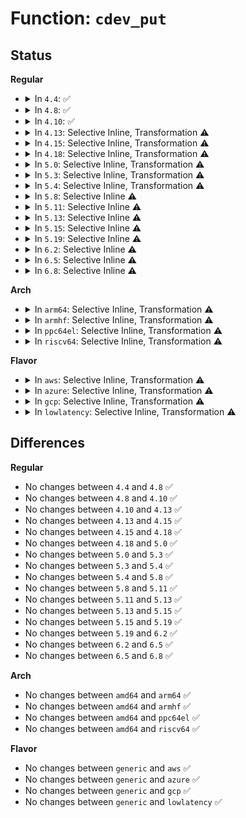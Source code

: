 # Function: <code>cdev_put</code>

## Status
<b>Regular</b>
<ul>
<li>
<details>
<summary>In <code>4.4</code>: ✅</summary>

```c
void cdev_put(struct cdev *p);
```

**Collision:** Unique Global

**Inline:** No

**Transformation:** False

**Instances:**

```
In fs/char_dev.c (ffffffff81210ff0)
Location: fs/char_dev.c:335
Inline: False
Direct callers:
  - fs/file_table.c:__fput
  - fs/char_dev.c:chrdev_open
  - fs/char_dev.c:chrdev_open
```
**Symbols:**

```
ffffffff81210ff0-ffffffff81211014: cdev_put (STB_GLOBAL)
```
</details>
</li>
<li>
<details>
<summary>In <code>4.8</code>: ✅</summary>

```c
void cdev_put(struct cdev *p);
```

**Collision:** Unique Global

**Inline:** No

**Transformation:** False

**Instances:**

```
In fs/char_dev.c (ffffffff81237ab0)
Location: fs/char_dev.c:339
Inline: False
Direct callers:
  - fs/file_table.c:__fput
  - fs/char_dev.c:chrdev_open
  - fs/char_dev.c:chrdev_open
```
**Symbols:**

```
ffffffff81237ab0-ffffffff81237ad4: cdev_put (STB_GLOBAL)
```
</details>
</li>
<li>
<details>
<summary>In <code>4.10</code>: ✅</summary>

```c
void cdev_put(struct cdev *p);
```

**Collision:** Unique Global

**Inline:** No

**Transformation:** False

**Instances:**

```
In fs/char_dev.c (ffffffff8124a760)
Location: fs/char_dev.c:339
Inline: False
Direct callers:
  - fs/file_table.c:__fput
  - fs/char_dev.c:chrdev_open
  - fs/char_dev.c:chrdev_open
```
**Symbols:**

```
ffffffff8124a760-ffffffff8124a784: cdev_put (STB_GLOBAL)
```
</details>
</li>
<li>
<details>
<summary>In <code>4.13</code>: Selective Inline, Transformation ⚠️</summary>

```c
void cdev_put(struct cdev *p);
```

**Collision:** Unique Global

**Inline:** Selective

**Transformation:** True

**Instances:**

```
In fs/char_dev.c (ffffffff81255d9b)
Location: fs/char_dev.c:339
Inline: True
Inline callers:
  - fs/char_dev.c:chrdev_open
  - fs/char_dev.c:chrdev_open
Direct callers:
  - fs/file_table.c:__fput
  - fs/char_dev.c:chrdev_open
  - fs/char_dev.c:chrdev_open
```
**Symbols:**

```
ffffffff81255d10-ffffffff81255d2e: cdev_put.part.3 (STB_LOCAL)
ffffffff81256310-ffffffff81256327: cdev_put (STB_GLOBAL)
```
</details>
</li>
<li>
<details>
<summary>In <code>4.15</code>: Selective Inline, Transformation ⚠️</summary>

```c
void cdev_put(struct cdev *p);
```

**Collision:** Unique Global

**Inline:** Selective

**Transformation:** True

**Instances:**

```
In fs/char_dev.c (ffffffff81277f2b)
Location: fs/char_dev.c:364
Inline: True
Inline callers:
  - fs/char_dev.c:chrdev_open
  - fs/char_dev.c:chrdev_open
Direct callers:
  - fs/file_table.c:__fput
  - fs/char_dev.c:chrdev_open
  - fs/char_dev.c:chrdev_open
```
**Symbols:**

```
ffffffff81277ea0-ffffffff81277ebe: cdev_put.part.3 (STB_LOCAL)
ffffffff81278550-ffffffff81278567: cdev_put (STB_GLOBAL)
```
</details>
</li>
<li>
<details>
<summary>In <code>4.18</code>: Selective Inline, Transformation ⚠️</summary>

```c
void cdev_put(struct cdev *p);
```

**Collision:** Unique Global

**Inline:** Selective

**Transformation:** True

**Instances:**

```
In fs/char_dev.c (ffffffff8129ed6b)
Location: fs/char_dev.c:364
Inline: True
Inline callers:
  - fs/char_dev.c:chrdev_open
  - fs/char_dev.c:chrdev_open
Direct callers:
  - fs/file_table.c:__fput
  - fs/char_dev.c:chrdev_open
  - fs/char_dev.c:chrdev_open
```
**Symbols:**

```
ffffffff8129e7f0-ffffffff8129e80e: cdev_put.part.3 (STB_LOCAL)
ffffffff8129ef50-ffffffff8129ef66: cdev_put (STB_GLOBAL)
```
</details>
</li>
<li>
<details>
<summary>In <code>5.0</code>: Selective Inline, Transformation ⚠️</summary>

```c
void cdev_put(struct cdev *p);
```

**Collision:** Unique Global

**Inline:** Selective

**Transformation:** True

**Instances:**

```
In fs/char_dev.c (ffffffff812b3d55)
Location: fs/char_dev.c:364
Inline: True
Inline callers:
  - fs/char_dev.c:chrdev_open
  - fs/char_dev.c:chrdev_open
Direct callers:
  - fs/file_table.c:__fput
  - fs/char_dev.c:chrdev_open
  - fs/char_dev.c:chrdev_open
```
**Symbols:**

```
ffffffff812b3c00-ffffffff812b3c1e: cdev_put.part.3 (STB_LOCAL)
ffffffff812b3f30-ffffffff812b3f46: cdev_put (STB_GLOBAL)
```
</details>
</li>
<li>
<details>
<summary>In <code>5.3</code>: Selective Inline, Transformation ⚠️</summary>

```c
void cdev_put(struct cdev *p);
```

**Collision:** Unique Global

**Inline:** Selective

**Transformation:** True

**Instances:**

```
In fs/char_dev.c (ffffffff812d0a65)
Location: fs/char_dev.c:361
Inline: True
Inline callers:
  - fs/char_dev.c:chrdev_open
  - fs/char_dev.c:chrdev_open
Direct callers:
  - fs/file_table.c:__fput
  - fs/char_dev.c:chrdev_open
  - fs/char_dev.c:chrdev_open
```
**Symbols:**

```
ffffffff812d0910-ffffffff812d0930: cdev_put.part.0 (STB_LOCAL)
ffffffff812d0c40-ffffffff812d0c56: cdev_put (STB_GLOBAL)
```
</details>
</li>
<li>
<details>
<summary>In <code>5.4</code>: Selective Inline, Transformation ⚠️</summary>

```c
void cdev_put(struct cdev *p);
```

**Collision:** Unique Global

**Inline:** Selective

**Transformation:** True

**Instances:**

```
In fs/char_dev.c (ffffffff812e2615)
Location: fs/char_dev.c:361
Inline: True
Inline callers:
  - fs/char_dev.c:chrdev_open
  - fs/char_dev.c:chrdev_open
Direct callers:
  - fs/file_table.c:__fput
  - fs/char_dev.c:chrdev_open
  - fs/char_dev.c:chrdev_open
```
**Symbols:**

```
ffffffff812e24c0-ffffffff812e24e0: cdev_put.part.0 (STB_LOCAL)
ffffffff812e27f0-ffffffff812e2806: cdev_put (STB_GLOBAL)
```
</details>
</li>
<li>
<details>
<summary>In <code>5.8</code>: Selective Inline ⚠️</summary>

```c
void cdev_put(struct cdev *p);
```

**Collision:** Unique Global

**Inline:** Selective

**Transformation:** False

**Instances:**

```
In fs/char_dev.c (ffffffff8131993c)
Location: fs/char_dev.c:361
Inline: True
Inline callers:
  - fs/char_dev.c:chrdev_open
  - fs/char_dev.c:chrdev_open
  - fs/char_dev.c:chrdev_open
  - fs/char_dev.c:chrdev_open
Direct callers:
  - fs/file_table.c:__fput
```
**Symbols:**

```
ffffffff81319b60-ffffffff81319b88: cdev_put (STB_GLOBAL)
```
</details>
</li>
<li>
<details>
<summary>In <code>5.11</code>: Selective Inline ⚠️</summary>

```c
void cdev_put(struct cdev *p);
```

**Collision:** Unique Global

**Inline:** Selective

**Transformation:** False

**Instances:**

```
In fs/char_dev.c (ffffffff8132501c)
Location: fs/char_dev.c:361
Inline: True
Inline callers:
  - fs/char_dev.c:chrdev_open
  - fs/char_dev.c:chrdev_open
  - fs/char_dev.c:chrdev_open
  - fs/char_dev.c:chrdev_open
Direct callers:
  - fs/file_table.c:__fput
```
**Symbols:**

```
ffffffff81325240-ffffffff81325268: cdev_put (STB_GLOBAL)
```
</details>
</li>
<li>
<details>
<summary>In <code>5.13</code>: Selective Inline ⚠️</summary>

```c
void cdev_put(struct cdev *p);
```

**Collision:** Unique Global

**Inline:** Selective

**Transformation:** False

**Instances:**

```
In fs/char_dev.c (ffffffff8132b0ec)
Location: fs/char_dev.c:361
Inline: True
Inline callers:
  - fs/char_dev.c:chrdev_open
  - fs/char_dev.c:chrdev_open
  - fs/char_dev.c:chrdev_open
  - fs/char_dev.c:chrdev_open
Direct callers:
  - fs/file_table.c:__fput
```
**Symbols:**

```
ffffffff8132b340-ffffffff8132b368: cdev_put (STB_GLOBAL)
```
</details>
</li>
<li>
<details>
<summary>In <code>5.15</code>: Selective Inline ⚠️</summary>

```c
void cdev_put(struct cdev *p);
```

**Collision:** Unique Global

**Inline:** Selective

**Transformation:** False

**Instances:**

```
In fs/char_dev.c (ffffffff813787fc)
Location: fs/char_dev.c:361
Inline: True
Inline callers:
  - fs/char_dev.c:chrdev_open
  - fs/char_dev.c:chrdev_open
  - fs/char_dev.c:chrdev_open
  - fs/char_dev.c:chrdev_open
Direct callers:
  - fs/file_table.c:__fput
```
**Symbols:**

```
ffffffff81378a80-ffffffff81378aa8: cdev_put (STB_GLOBAL)
```
</details>
</li>
<li>
<details>
<summary>In <code>5.19</code>: Selective Inline ⚠️</summary>

```c
void cdev_put(struct cdev *p);
```

**Collision:** Unique Global

**Inline:** Selective

**Transformation:** False

**Instances:**

```
In fs/char_dev.c (ffffffff813f7b1e)
Location: fs/char_dev.c:361
Inline: True
Inline callers:
  - fs/char_dev.c:chrdev_open
  - fs/char_dev.c:chrdev_open
  - fs/char_dev.c:chrdev_open
  - fs/char_dev.c:chrdev_open
Direct callers:
  - fs/file_table.c:__fput
```
**Symbols:**

```
ffffffff813f7db0-ffffffff813f7de3: cdev_put (STB_GLOBAL)
```
</details>
</li>
<li>
<details>
<summary>In <code>6.2</code>: Selective Inline ⚠️</summary>

```c
void cdev_put(struct cdev *p);
```

**Collision:** Unique Global

**Inline:** Selective

**Transformation:** False

**Instances:**

```
In fs/char_dev.c (ffffffff81480e3e)
Location: fs/char_dev.c:361
Inline: True
Inline callers:
  - fs/char_dev.c:chrdev_open
  - fs/char_dev.c:chrdev_open
  - fs/char_dev.c:chrdev_open
  - fs/char_dev.c:chrdev_open
Direct callers:
  - fs/file_table.c:__fput
```
**Symbols:**

```
ffffffff814811c0-ffffffff814811f3: cdev_put (STB_GLOBAL)
```
</details>
</li>
<li>
<details>
<summary>In <code>6.5</code>: Selective Inline ⚠️</summary>

```c
void cdev_put(struct cdev *p);
```

**Collision:** Unique Global

**Inline:** Selective

**Transformation:** False

**Instances:**

```
In fs/char_dev.c (ffffffff814b5a5e)
Location: fs/char_dev.c:361
Inline: True
Inline callers:
  - fs/char_dev.c:chrdev_open
  - fs/char_dev.c:chrdev_open
  - fs/char_dev.c:chrdev_open
  - fs/char_dev.c:chrdev_open
Direct callers:
  - fs/file_table.c:__fput
```
**Symbols:**

```
ffffffff814b5df0-ffffffff814b5e23: cdev_put (STB_GLOBAL)
```
</details>
</li>
<li>
<details>
<summary>In <code>6.8</code>: Selective Inline ⚠️</summary>

```c
void cdev_put(struct cdev *p);
```

**Collision:** Unique Global

**Inline:** Selective

**Transformation:** False

**Instances:**

```
In fs/char_dev.c (ffffffff814e7d69)
Location: fs/char_dev.c:361
Inline: True
Inline callers:
  - fs/char_dev.c:chrdev_open
  - fs/char_dev.c:chrdev_open
  - fs/char_dev.c:chrdev_open
  - fs/char_dev.c:chrdev_open
Direct callers:
  - fs/file_table.c:__fput
```
**Symbols:**

```
ffffffff814e8100-ffffffff814e8133: cdev_put (STB_GLOBAL)
```
</details>
</li>
</ul>
<b>Arch</b>
<ul>
<li>
<details>
<summary>In <code>arm64</code>: Selective Inline, Transformation ⚠️</summary>

```c
void cdev_put(struct cdev *p);
```

**Collision:** Unique Global

**Inline:** Selective

**Transformation:** True

**Instances:**

```
In fs/char_dev.c (ffff800010389ea8)
Location: fs/char_dev.c:361
Inline: True
Inline callers:
  - fs/char_dev.c:chrdev_open
  - fs/char_dev.c:chrdev_open
Direct callers:
  - fs/file_table.c:__fput
  - fs/char_dev.c:chrdev_open
  - fs/char_dev.c:chrdev_open
  - fs/char_dev.c:chrdev_open
```
**Symbols:**

```
ffff800010389cb8-ffff800010389cf0: cdev_put.part.0 (STB_LOCAL)
ffff80001038a120-ffff80001038a150: cdev_put (STB_GLOBAL)
```
</details>
</li>
<li>
<details>
<summary>In <code>armhf</code>: Selective Inline, Transformation ⚠️</summary>

```c
void cdev_put(struct cdev *p);
```

**Collision:** Unique Global

**Inline:** Selective

**Transformation:** True

**Instances:**

```
In fs/char_dev.c (c0572040)
Location: fs/char_dev.c:361
Inline: True
Inline callers:
  - fs/char_dev.c:chrdev_open
  - fs/char_dev.c:chrdev_open
Direct callers:
  - fs/file_table.c:__fput
  - fs/char_dev.c:chrdev_open
  - fs/char_dev.c:chrdev_open
```
**Symbols:**

```
c0571f98-c0571fc0: cdev_put.part.0 (STB_LOCAL)
c0572230-c0572254: cdev_put (STB_GLOBAL)
```
</details>
</li>
<li>
<details>
<summary>In <code>ppc64el</code>: Selective Inline, Transformation ⚠️</summary>

```c
void cdev_put(struct cdev *p);
```

**Collision:** Unique Global

**Inline:** Selective

**Transformation:** True

**Instances:**

```
In fs/char_dev.c (c000000000480740)
Location: fs/char_dev.c:361
Inline: True
Inline callers:
  - fs/char_dev.c:chrdev_open
  - fs/char_dev.c:chrdev_open
Direct callers:
  - fs/file_table.c:__fput
  - fs/char_dev.c:chrdev_open
  - fs/char_dev.c:chrdev_open
```
**Symbols:**

```
c000000000480630-c00000000048067c: cdev_put.part.0 (STB_LOCAL)
c0000000004813f0-c00000000048140c: cdev_put (STB_GLOBAL)
```
</details>
</li>
<li>
<details>
<summary>In <code>riscv64</code>: Selective Inline, Transformation ⚠️</summary>

```c
void cdev_put(struct cdev *p);
```

**Collision:** Unique Global

**Inline:** Selective

**Transformation:** True

**Instances:**

```
In fs/char_dev.c (ffffffe00025bfda)
Location: fs/char_dev.c:361
Inline: True
Inline callers:
  - fs/char_dev.c:chrdev_open
  - fs/char_dev.c:chrdev_open
Direct callers:
  - fs/file_table.c:__fput
  - fs/char_dev.c:chrdev_open
  - fs/char_dev.c:chrdev_open
```
**Symbols:**

```
ffffffe00025bdfa-ffffffe00025be36: cdev_put.part.0 (STB_LOCAL)
ffffffe00025c1b2-ffffffe00025c1de: cdev_put (STB_GLOBAL)
```
</details>
</li>
</ul>
<b>Flavor</b>
<ul>
<li>
<details>
<summary>In <code>aws</code>: Selective Inline, Transformation ⚠️</summary>

```c
void cdev_put(struct cdev *p);
```

**Collision:** Unique Global

**Inline:** Selective

**Transformation:** True

**Instances:**

```
In fs/char_dev.c (ffffffff812dabf5)
Location: fs/char_dev.c:361
Inline: True
Inline callers:
  - fs/char_dev.c:chrdev_open
  - fs/char_dev.c:chrdev_open
Direct callers:
  - fs/file_table.c:__fput
  - fs/char_dev.c:chrdev_open
  - fs/char_dev.c:chrdev_open
```
**Symbols:**

```
ffffffff812daaa0-ffffffff812daac0: cdev_put.part.0 (STB_LOCAL)
ffffffff812dadd0-ffffffff812dade6: cdev_put (STB_GLOBAL)
```
</details>
</li>
<li>
<details>
<summary>In <code>azure</code>: Selective Inline, Transformation ⚠️</summary>

```c
void cdev_put(struct cdev *p);
```

**Collision:** Unique Global

**Inline:** Selective

**Transformation:** True

**Instances:**

```
In fs/char_dev.c (ffffffff812cb875)
Location: fs/char_dev.c:361
Inline: True
Inline callers:
  - fs/char_dev.c:chrdev_open
  - fs/char_dev.c:chrdev_open
Direct callers:
  - fs/file_table.c:__fput
  - fs/char_dev.c:chrdev_open
  - fs/char_dev.c:chrdev_open
```
**Symbols:**

```
ffffffff812cb720-ffffffff812cb740: cdev_put.part.0 (STB_LOCAL)
ffffffff812cba50-ffffffff812cba66: cdev_put (STB_GLOBAL)
```
</details>
</li>
<li>
<details>
<summary>In <code>gcp</code>: Selective Inline, Transformation ⚠️</summary>

```c
void cdev_put(struct cdev *p);
```

**Collision:** Unique Global

**Inline:** Selective

**Transformation:** True

**Instances:**

```
In fs/char_dev.c (ffffffff812d8a05)
Location: fs/char_dev.c:361
Inline: True
Inline callers:
  - fs/char_dev.c:chrdev_open
  - fs/char_dev.c:chrdev_open
Direct callers:
  - fs/file_table.c:__fput
  - fs/char_dev.c:chrdev_open
  - fs/char_dev.c:chrdev_open
```
**Symbols:**

```
ffffffff812d88b0-ffffffff812d88d0: cdev_put.part.0 (STB_LOCAL)
ffffffff812d8be0-ffffffff812d8bf6: cdev_put (STB_GLOBAL)
```
</details>
</li>
<li>
<details>
<summary>In <code>lowlatency</code>: Selective Inline, Transformation ⚠️</summary>

```c
void cdev_put(struct cdev *p);
```

**Collision:** Unique Global

**Inline:** Selective

**Transformation:** True

**Instances:**

```
In fs/char_dev.c (ffffffff812e981e)
Location: fs/char_dev.c:361
Inline: True
Inline callers:
  - fs/char_dev.c:chrdev_open
  - fs/char_dev.c:chrdev_open
Direct callers:
  - fs/file_table.c:__fput
  - fs/char_dev.c:chrdev_open
  - fs/char_dev.c:chrdev_open
  - fs/char_dev.c:chrdev_open
```
**Symbols:**

```
ffffffff812e97a0-ffffffff812e97c0: cdev_put.part.0 (STB_LOCAL)
ffffffff812e9a10-ffffffff812e9a26: cdev_put (STB_GLOBAL)
```
</details>
</li>
</ul>

## Differences
<b>Regular</b>
<ul>
<li>
No changes between <code>4.4</code> and <code>4.8</code> ✅
</li>
<li>
No changes between <code>4.8</code> and <code>4.10</code> ✅
</li>
<li>
No changes between <code>4.10</code> and <code>4.13</code> ✅
</li>
<li>
No changes between <code>4.13</code> and <code>4.15</code> ✅
</li>
<li>
No changes between <code>4.15</code> and <code>4.18</code> ✅
</li>
<li>
No changes between <code>4.18</code> and <code>5.0</code> ✅
</li>
<li>
No changes between <code>5.0</code> and <code>5.3</code> ✅
</li>
<li>
No changes between <code>5.3</code> and <code>5.4</code> ✅
</li>
<li>
No changes between <code>5.4</code> and <code>5.8</code> ✅
</li>
<li>
No changes between <code>5.8</code> and <code>5.11</code> ✅
</li>
<li>
No changes between <code>5.11</code> and <code>5.13</code> ✅
</li>
<li>
No changes between <code>5.13</code> and <code>5.15</code> ✅
</li>
<li>
No changes between <code>5.15</code> and <code>5.19</code> ✅
</li>
<li>
No changes between <code>5.19</code> and <code>6.2</code> ✅
</li>
<li>
No changes between <code>6.2</code> and <code>6.5</code> ✅
</li>
<li>
No changes between <code>6.5</code> and <code>6.8</code> ✅
</li>
</ul>
<b>Arch</b>
<ul>
<li>
No changes between <code>amd64</code> and <code>arm64</code> ✅
</li>
<li>
No changes between <code>amd64</code> and <code>armhf</code> ✅
</li>
<li>
No changes between <code>amd64</code> and <code>ppc64el</code> ✅
</li>
<li>
No changes between <code>amd64</code> and <code>riscv64</code> ✅
</li>
</ul>
<b>Flavor</b>
<ul>
<li>
No changes between <code>generic</code> and <code>aws</code> ✅
</li>
<li>
No changes between <code>generic</code> and <code>azure</code> ✅
</li>
<li>
No changes between <code>generic</code> and <code>gcp</code> ✅
</li>
<li>
No changes between <code>generic</code> and <code>lowlatency</code> ✅
</li>
</ul>
